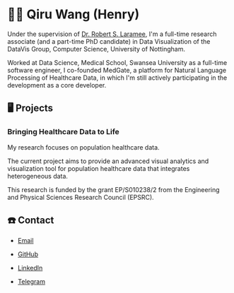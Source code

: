# 👨‍🎓 Qiru Wang (Henry)

Under the supervision of [Dr. Robert S. Laramee](http://www.cs.nott.ac.uk/~pszrsl/), I'm a full-time research associate (and a part-time PhD candidate) in Data Visualization of the DataVis Group, Computer Science, University of Nottingham.

Worked at Data Science, Medical School, Swansea University as a full-time software engineer, I co-founded MedGate, a platform for Natural Language Processing of Healthcare Data, in which I'm still actively participating in the development as a core developer.

## 🖥 Projects

### Bringing Healthcare Data to Life

My research focuses on population healthcare data.

The current project aims to provide an advanced visual analytics and visualization tool for population healthcare data that integrates heterogeneous data.

This research is funded by the grant EP/S010238/2 from the Engineering and Physical Sciences Research Council (EPSRC).

## ☎️ Contact

- [Email](mailto:qiru.wang@nottingham.ac.uk)

- [GitHub](https://github.com/HenryQW)

- [LinkedIn](https://www.linkedin.com/in/wangqiru/)

- [Telegram](https://t.me/HenryQW)
